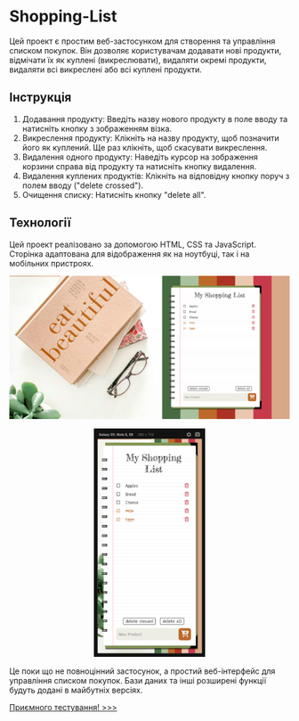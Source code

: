 # Shopping-List

Цей проект є простим веб-застосунком для створення та управління списком покупок. Він дозволяє користувачам додавати нові продукти, відмічати їх як куплені (викреслювати), видаляти окремі продукти, видаляти всі викреслені або всі куплені продукти.

## Інструкція

1. Додавання продукту: Введіть назву нового продукту в поле вводу та натисніть кнопку з зображенням візка.
2. Викреслення продукту: Клікніть на назву продукту, щоб позначити його як куплений. Ще раз клікніть, щоб скасувати викреслення.
3. Видалення одного продукту: Наведіть курсор на зображення корзини справа від продукту та натисніть кнопку видалення.
4. Видалення куплених продуктів: Клікніть на відповідну кнопку поруч з полем вводу ("delete crossed").
5. Очищення списку: Натисніть кнопку "delete all".

## Технології

Цей проект реалізовано за допомогою HTML, CSS та JavaScript. Сторінка адаптована для відображення як на ноутбуці, так і на мобільних пристроях.

<img src="./img/screenshot_laptop.png" alt="Screenshot from a laptop."/>

<p align="center">
  <img src="./img/screenshot_phone.png" width="200px" alt="Screenshot from the phone."/>
</p>

Це поки що не повноцінний застосунок, а простий веб-інтерфейс для управління списком покупок. Бази даних та інші розширені функції будуть додані в майбутніх версіях.

[Приємного тестування! >>>](https://iamstasiia.github.io/WebDevCourse_SPA_01_Shopping-List/)
